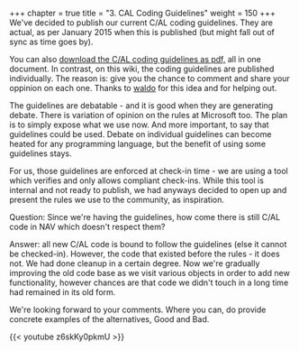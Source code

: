 +++
chapter = true
title = "3. CAL Coding Guidelines"
weight = 150
+++
We've decided to publish our current C/AL coding guidelines. They are actual, as per January 2015 when this is published (but might fall out of sync as time goes by). 

You can also [download the C/AL coding guidelines as pdf,][anchor0] all in one document. In contrast, on this wiki, the coding guidelines are published individually. The reason is: give you the chance to comment and share your oppinion on each one. Thanks to [waldo][anchor1] for this idea and for helping out.

The guidelines are debatable - and it is good when they are generating debate. There is variation of opinion on the rules at Microsoft too. The plan is to simply expose what we use now. And more important, to say that guidelines could be used. Debate on individual guidelines can become heated for any programming language, but the benefit of using some guidelines stays.

For us, those guidelines are enforced at check-in time - we are using a tool which verifies and only allows compliant check-ins. While this tool is internal and not ready to publish, we had anyways decided to open up and present the rules we use to the community, as inspiration. 

Question: Since we're having the guidelines, how come there is still C/AL code in NAV which doesn't respect them?

Answer: all new C/AL code is bound to follow the guidelines (else it cannot be checked-in). However, the code that existed before the rules - it does not. We had done cleanup in a certain degree. Now we're gradually improving the old code base as we visit various objects in order to add new functionality, however chances are that code we didn't touch in a long time had remained in its old form.

We're looking forward to your comments. Where you can, do provide concrete examples of the alternatives, Good and Bad.

{{< youtube z6skKy0pkmU >}}



[anchor0]: https://blogs.msdn.microsoft.com/nav/2015/01/09/cal-coding-guidelines-used-at-microsoft-development-center-copenhagen "download the C/AL coding guidelines as pdf"
[anchor1]: /members/waldo/default.aspx "waldo"
[anchor2]: https://www.youtube.com/watch?v=z6skKy0pkmU&list=PLhZ3P-LY7CqmVszuvtJLujFyHpsVN0U_w&index=26
